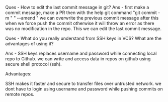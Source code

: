 
Ques - How to edit the last commit message in git?
Ans - first make a commit message, make a PR then with the help git command 
      "git commit -m "   " --amend " we can overwrite the previous commit message
      after this when we force push the commit otherwise it will throw an error
      as there was no modification in the repo. This we can edit the last commit message.

Ques - What do you really understand from SSH keys in VCS? What are the advantages of using it?

Ans - SSH keys replaces username and password while connecting local repo to Github. we can write and access data in repos on github using secure shell protocol (ssh).

Advantages:

SSH makes it faster and secure to transfer files over untrusted network.
we dont have to login using username and password while pushing commits on remote repos.
